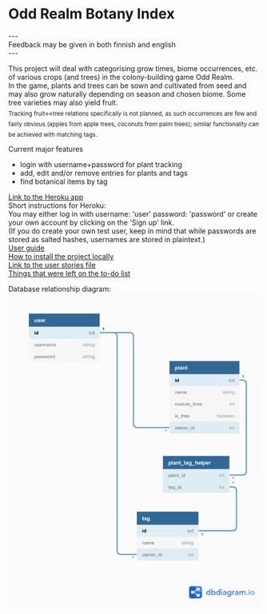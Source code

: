 # Odd Realm Botany Index  

\---  
Feedback may be given in both finnish and english  
\---  

This project will deal with categorising grow times, biome occurrences, etc. of various crops (and trees) in the colony-building game Odd Realm.  
In the game, plants and trees can be sown and cultivated from seed and may also grow naturally depending on season and chosen biome. Some tree varieties may also yield fruit.  
<sub>Tracking fruit<->tree relations specifically is not planned, as such occurrences are few and fairly obvious (apples from apple trees, coconuts from palm trees); similar functionality can be achieved with matching tags.</sub>


Current major features  
 - login with username+password for plant tracking  
 - add, edit and/or remove entries for plants and tags  
 - find botanical items by tag  
 
[Link to the Heroku app](https://oddrealmbotany.herokuapp.com/)  
Short instructions for Heroku:  
You may either log in with username: 'user' password: 'password' or create your own account by clicking on the 'Sign up' link.  
(If you do create your own test user, keep in mind that while passwords are stored as salted hashes, usernames are stored in plaintext.)  
[User guide](./documentation/user_guide.md)  
[How to install the project locally](./documentation/installguide.md)  
[Link to the user stories file](./documentation/userstories.md)  
[Things that were left on the to-do list](./documentation/the_todo_list.md)



Database relationship diagram:  
![current database structure](./documentation/DBdiagram.png "Database diagram image")  
